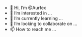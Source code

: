 - 👋 Hi, I’m @Aurfex
- 👀 I’m interested in ...
- 🌱 I’m currently learning ...
- 💞️ I’m looking to collaborate on ...
- 📫 How to reach me ...

<!---
Aurfex/Aurfex is a ✨ special ✨ repository because its `README.md` (this file) appears on your GitHub profile.
You can click the Preview link to take a look at your changes.
--->
